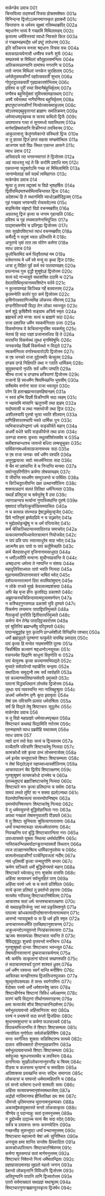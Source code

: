 मार्कण्डेय उवाच	001  
चिन्तयित्वा तदाश्चर्यं स्त्रिया प्रोक्तमशेषतः	001a  
विनिन्दन्स द्विजोऽऽत्मानमागस्कृत इवाबभौ	001c  
चिन्तयानः स धर्मस्य सूक्ष्मां गतिमथाब्रवीत्	002a  
श्रद्दधानेन भाव्यं वै गच्छामि मिथिलामहम्	002c  
कृतात्मा धर्मवित्तस्यां व्याधो निवसते किल	003a  
तं गच्छाम्यहमद्यैव धर्मं प्रष्टुं तपोधनम्	003c  
इति सञ्चिन्त्य मनसा श्रद्दधानः स्त्रिया वचः	004a  
बलाकाप्रत्ययेनासौ धर्म्यैश्च वचनैः शुभैः	004c  
सम्प्रतस्थे स मिथिलां कौतूहलसमन्वितः	004e  
अतिक्रामन्नरण्यानि ग्रामांश्च नगराणि च	005a  
ततो जगाम मिथिलां जनकेन सुरक्षिताम्	005c  
धर्मसेतुसमाकीर्णां यज्ञोत्सववतीं शुभाम्	006a  
गोपुराट्टालकवतीं गृहप्राकारशोभिताम्	006c  
प्रविश्य स पुरीं रम्यां विमानैर्बहुभिर्वृताम्	007a  
पण्यैश्च बहुभिर्युक्तां सुविभक्तमहापथाम्	007c  
अश्वै रथैस्तथा नागैर्यानैश्च बहुभिर्वृताम्	008a  
हृष्टपुष्टजनाकीर्णां नित्योत्सवसमाकुलाम्	008c  
सोऽपश्यद्बहुवृत्तान्तां ब्राह्मणः समतिक्रमन्	009a  
धर्मव्याधमपृच्छच्च स चास्य कथितो द्विजैः	009c  
अपश्यत्तत्र गत्वा तं सूनामध्ये व्यवस्थितम्	010a  
मार्गमाहिषमांसानि विक्रीणन्तं तपस्विनम्	010c  
आकुलत्वात्तु क्रेतॄणामेकान्ते संस्थितो द्विजः	010e  
स तु ज्ञात्वा द्विजं प्राप्तं सहसा सम्भ्रमोत्थितः	011a  
आजगाम यतो विप्रः स्थित एकान्त आसने	011c  
व्याध उवाच	012  
अभिवादये त्वा भगवन्स्वागतं ते द्विजोत्तम	012a  
अहं व्याधस्तु भद्रं ते किं करोमि प्रशाधि माम्	012c  
एकपत्न्या यदुक्तोऽसि गच्छ त्वं मिथिलामिति	013a  
जानाम्येतदहं सर्वं यदर्थं त्वमिहागतः	013c  
मार्कण्डेय उवाच	014  
श्रुत्वा तु तस्य तद्वाक्यं स विप्रो भृशहर्षितः	014a  
द्वितीयमिदमाश्चर्यमित्यचिन्तयत द्विजः	014c  
अदेशस्थं हि ते स्थानमिति व्याधोऽब्रवीद्द्विजम्	015a  
गृहं गच्छाव भगवन्यदि रोचयसेऽनघ	015c  
बाढमित्येव संहृष्टो विप्रो वचनमब्रवीत्	016a  
अग्रतस्तु द्विजं कृत्वा स जगाम गृहान्प्रति	016c  
प्रविश्य च गृहं रम्यमासनेनाभिपूजितः	017a  
पाद्यमाचमनीयं च प्रतिगृह्य द्विजोत्तमः	017c  
ततः सुखोपविष्टस्तं व्याधं वचनमब्रवीत्	018a  
कर्मैतद्वै न सदृशं भवतः प्रतिभाति मे	018c  
अनुतप्ये भृशं तात तव घोरेण कर्मणा	018e  
व्याध उवाच	019  
कुलोचितमिदं कर्म पितृपैतामहं मम	019a  
वर्तमानस्य मे धर्मे स्वे मन्युं मा कृथा द्विज	019c  
धात्रा तु विहितं पूर्वं कर्म स्वं पालयाम्यहम्	020a  
प्रयत्नाच्च गुरू वृद्धौ शुश्रूषेऽहं द्विजोत्तम	020c  
सत्यं वदे नाभ्यसूये यथाशक्ति ददामि च	021a  
देवतातिथिभृत्यानामवशिष्टेन वर्तये	021c  
न कुत्सयाम्यहं किञ्चिन्न गर्हे बलवत्तरम्	022a  
कृतमन्वेति कर्तारं पुरा कर्म द्विजोत्तम	022c  
कृषिगोरक्ष्यवाणिज्यमिह लोकस्य जीवनम्	023a  
दण्डनीतिस्त्रयी विद्या तेन लोका भवन्त्युत	023c  
कर्म शूद्रे कृषिर्वैश्ये सङ्ग्रामः क्षत्रिये स्मृतः	024a  
ब्रह्मचर्यं तपो मन्त्राः सत्यं च ब्राह्मणे सदा	024c  
राजा प्रशास्ति धर्मेण स्वकर्मनिरताः प्रजाः	025a  
विकर्माणश्च ये केचित्तान्युनक्ति स्वकर्मसु	025c  
भेतव्यं हि सदा राज्ञां प्रजानामधिपा हि ते	026a  
मारयन्ति विकर्मस्थं लुब्धा मृगमिवेषुभिः	026c  
जनकस्येह विप्रर्षे विकर्मस्थो न विद्यते	027a  
स्वकर्मनिरता वर्णाश्चत्वारोऽपि द्विजोत्तम	027c  
स एष जनको राजा दुर्वृत्तमपि चेत्सुतम्	028a  
दण्ड्यं दण्डे निक्षिपति तथा न ग्लाति धार्मिकम्	028c  
सुयुक्तचारो नृपतिः सर्वं धर्मेण पश्यति	029a  
श्रीश्च राज्यं च दण्डश्च क्षत्रियाणां द्विजोत्तम	029c  
राजानो हि स्वधर्मेण श्रियमिच्छन्ति भूयसीम्	030a  
सर्वेषामेव वर्णानां त्राता राजा भवत्युत	030c  
परेण हि हतान्ब्रह्मन्वराहमहिषानहम्	031a  
न स्वयं हन्मि विप्रर्षे विक्रीणामि सदा त्वहम्	031c  
न भक्षयामि मांसानि ऋतुगामी तथा ह्यहम्	032a  
सदोपवासी च तथा नक्तभोजी तथा द्विज	032c  
अशीलश्चापि पुरुषो भूत्वा भवति शीलवान्	033a  
प्राणिहिंसारतश्चापि भवते धार्मिकः पुनः	033c  
व्यभिचारान्नरेन्द्राणां धर्मः सङ्कीर्यते महान्	034a  
अधर्मो वर्धते चापि सङ्कीर्यन्ते तथा प्रजाः	034c  
उरुण्डा वामनाः कुब्जाः स्थूलशीर्षास्तथैव च	035a  
क्लीबाश्चान्धाश्च जायन्ते बधिरा लम्बचूचुकाः	035c  
पार्थिवानामधर्मत्वात्प्रजानामभवः सदा	035e  
स एष राजा जनकः सर्वं धर्मेण पश्यति	036a  
अनुगृह्णन्प्रजाः सर्वाः स्वधर्मनिरताः सदा	036c  
ये चैव मां प्रशंसन्ति ये च निन्दन्ति मानवाः	037a  
सर्वान्सुपरिणीतेन कर्मणा तोषयाम्यहम्	037c  
ये जीवन्ति स्वधर्मेण सम्भुञ्जन्ते च पार्थिवाः	038a  
न किञ्चिदुपजीवन्ति दक्षा उत्थानशीलिनः	038c  
शक्त्यान्नदानं सततं तितिक्षा धर्मनित्यता	039a  
यथार्हं प्रतिपूजा च सर्वभूतेषु वै दया	039c  
त्यागान्नान्यत्र मर्त्यानां गुणास्तिष्ठन्ति पूरुषे	039e  
मृषावादं परिहरेत्कुर्यात्प्रियमयाचितः	040a  
न च कामान्न संरम्भान्न द्वेषाद्धर्ममुत्सृजेत्	040c  
प्रिये नातिभृशं हृष्येदप्रिये न च सञ्ज्वरेत्	041a  
न मुह्येदर्थकृच्छ्रेषु न च धर्मं परित्यजेत्	041c  
कर्म चेत्किञ्चिदन्यत्स्यादितरन्न समाचरेत्	042a  
यत्कल्याणमभिध्यायेत्तत्रात्मानं नियोजयेत्	042c  
न पापं प्रति पापः स्यात्साधुरेव सदा भवेत्	043a  
आत्मनैव हतः पापो यः पापं कर्तुमिच्छति	043c  
कर्म चैतदसाधूनां वृजिनानामसाधुवत्	044a  
न धर्मोऽस्तीति मन्वानाः शुचीनवहसन्ति ये	044c  
अश्रद्दधाना धर्मस्य ते नश्यन्ति न संशयः	044e  
महादृतिरिवाध्मातः पापो भवति नित्यदा	045a  
मूढानामवलिप्तानामसारं भाषितं भवेत्	045c  
दर्शयत्यन्तरात्मानं दिवा रूपमिवांशुमान्	045e  
न लोके राजते मूर्खः केवलात्मप्रशंसया	046a  
अपि चेह मृजा हीनः कृतविद्यः प्रकाशते	046c  
अब्रुवन्कस्यचिन्निन्दामात्मपूजामवर्णयन्	047a  
न कश्चिद्गुणसम्पन्नः प्रकाशो भुवि दृश्यते	047c  
विकर्मणा तप्यमानः पापाद्विपरिमुच्यते	048a  
नैतत्कुर्यां पुनरिति द्वितीयात्परिमुच्यते	048c  
कर्मणा येन तेनेह पापाद्द्विजवरोत्तम	049a  
एवं श्रुतिरियं ब्रह्मन्धर्मेषु परिदृश्यते	049c  
पापान्यबुद्ध्वेह पुरा कृतानि प्राग्धर्मशीलो विनिहन्ति पश्चात्	050a  
धर्मो ब्रह्मन्नुदते पूरुषाणां यत्कुर्वते पापमिह प्रमादात्	050c  
पापं कृत्वा हि मन्येत नाहमस्मीति पूरुषः	051a  
चिकीर्षेदेव कल्याणं श्रद्दधानोऽनसूयकः	051c  
वसनस्येव छिद्राणि साधूनां विवृणोति यः	052a  
पापं चेत्पुरुषः कृत्वा कल्याणमभिपद्यते	052c  
मुच्यते सर्वपापेभ्यो महाभ्रैरिव चन्द्रमाः	052e  
यथादित्यः समुद्यन्वै तमः सर्वं व्यपोहति	053a  
एवं कल्याणमातिष्ठन्सर्वपापैः प्रमुच्यते	053c  
पापानां विद्ध्यधिष्ठानं लोभमेव द्विजोत्तम	054a  
लुब्धाः पापं व्यवस्यन्ति नरा नातिबहुश्रुताः	054c  
अधर्मा धर्मरूपेण तृणैः कूपा इवावृताः	054e  
तेषां दमः पवित्राणि प्रलापा धर्मसंश्रिताः	055a  
सर्वं हि विद्यते तेषु शिष्टाचारः सुदुर्लभः	055c  
मार्कण्डेय उवाच	056  
स तु विप्रो महाप्राज्ञो धर्मव्याधमपृच्छत	056a  
शिष्टाचारं कथमहं विद्यामिति नरोत्तम	056c  
एतन्महामते व्याध प्रब्रवीहि यथातथम्	056e  
व्याध उवाच	057  
यज्ञो दानं तपो वेदाः सत्यं च द्विजसत्तम	057a  
पञ्चैतानि पवित्राणि शिष्टाचारेषु नित्यदा	057c  
कामक्रोधौ वशे कृत्वा दम्भं लोभमनार्जवम्	058a  
धर्म इत्येव सन्तुष्टास्ते शिष्टाः शिष्टसम्मताः	058c  
न तेषां विद्यतेऽवृत्तं यज्ञस्वाध्यायशीलिनाम्	059a  
आचारपालनं चैव द्वितीयं शिष्टलक्षणम्	059c  
गुरुशुश्रूषणं सत्यमक्रोधो दानमेव च	060a  
एतच्चतुष्टयं ब्रह्मञ्शिष्टाचारेषु नित्यदा	060c  
शिष्टाचारे मनः कृत्वा प्रतिष्ठाप्य च सर्वशः	061a  
यामयं लभते तुष्टिं सा न शक्या ह्यतोऽन्यथा	061c  
वेदस्योपनिषत्सत्यं सत्यस्योपनिषद्दमः	062a  
दमस्योपनिषत्त्यागः शिष्टाचारेषु नित्यदा	062c  
ये तु धर्ममसूयन्ते बुद्धिमोहान्विता नराः	063a  
अपथा गच्छतां तेषामनुयातापि पीड्यते	063c  
ये तु शिष्टाः सुनियताः श्रुतित्यागपरायणाः	064a  
धर्म्यं पन्थानमारूढाः सत्यधर्मपरायणाः	064c  
नियच्छन्ति परां बुद्धिं शिष्टाचारान्विता नराः	065a  
उपाध्यायमते युक्ताः स्थित्या धर्मार्थदर्शिनः	065c  
नास्तिकान्भिन्नमर्यादान्क्रूरान्पापमतौ स्थितान्	066a  
त्यज ताञ्ज्ञानमाश्रित्य धार्मिकानुपसेव्य च	066c  
कामलोभग्रहाकीर्णां पञ्चेन्द्रियजलां नदीम्	067a  
नावं धृतिमयीं कृत्वा जन्मदुर्गाणि सन्तर	067c  
क्रमेण सञ्चितो धर्मो बुद्धियोगमयो महान्	068a  
शिष्टाचारे भवेत्साधू रागः शुक्लेव वाससि	068c  
अहिंसा सत्यवचनं सर्वभूतहितं परम्	069a  
अहिंसा परमो धर्मः स च सत्ये प्रतिष्ठितः	069c  
सत्ये कृत्वा प्रतिष्ठां तु प्रवर्तन्ते प्रवृत्तयः	069e  
सत्यमेव गरीयस्तु शिष्टाचारनिषेवितम्	070a  
आचारश्च सतां धर्मः सन्तश्चाचारलक्षणाः	070c  
यो यथाप्रकृतिर्जन्तुः स्वां स्वां प्रकृतिमश्नुते	071a  
पापात्मा क्रोधकामादीन्दोषानाप्नोत्यनात्मवान्	071c  
आरम्भो न्याययुक्तो यः स हि धर्म इति स्मृतः	072a  
अनाचारस्त्वधर्मेति एतच्छिष्टानुशासनम्	072c  
अक्रुध्यन्तोऽनसूयन्तो निरहंकारमत्सराः	073a  
ऋजवः शमसम्पन्नाः शिष्टाचारा भवन्ति ते	073c  
त्रैविद्यवृद्धाः शुचयो वृत्तवन्तो मनस्विनः	074a  
गुरुशुश्रूषवो दान्ताः शिष्टाचारा भवन्त्युत	074c  
तेषामदीनसत्त्वानां दुष्कराचारकर्मणाम्	075a  
स्वैः कर्मभिः सत्कृतानां घोरत्वं सम्प्रणश्यति	075c  
तं सदाचारमाश्चर्यं पुराणं शाश्वतं ध्रुवम्	076a  
धर्मं धर्मेण पश्यन्तः स्वर्गं यान्ति मनीषिणः	076c  
आस्तिका मानहीनाश्च द्विजातिजनपूजकाः	077a  
श्रुतवृत्तोपसम्पन्नाः ते सन्तः स्वर्गगामिनः	077c  
वेदोक्तः परमो धर्मो धर्मशास्त्रेषु चापरः	078a  
शिष्टाचीर्णश्च शिष्टानां त्रिविधं धर्मलक्षणम्	078c  
पारणं चापि विद्यानां तीर्थानामवगाहनम्	079a  
क्षमा सत्यार्जवं शौचं शिष्टाचारनिदर्शनम्	079c  
सर्वभूतदयावन्तो अहिंसानिरताः सदा	080a  
परुषं न प्रभाषन्ते सदा सन्तो द्विजप्रियाः	080c  
शुभानामशुभानां च कर्मणां फलसञ्चये	081a  
विपाकमभिजानन्ति ते शिष्टाः शिष्टसम्मताः	081c  
न्यायोपेता गुणोपेताः सर्वलोकहितैषिणः	082a  
सन्तः स्वर्गजितः शुक्लाः सन्निविष्टाश्च सत्पथे	082c  
दातारः संविभक्तारो दीनानुग्रहकारिणः	083a  
सर्वभूतदयावन्तस्ते शिष्टाः शिष्टसम्मताः	083c  
सर्वपूज्याः श्रुतधनास्तथैव च तपस्विनः	084a  
दाननित्याः सुखाँल्लोकानाप्नुवन्तीह च श्रियम्	084c  
पीडया च कलत्रस्य भृत्यानां च समाहिताः	085a  
अतिशक्त्या प्रयच्छन्ति सन्तः सद्भिः समागताः	085c  
लोकयात्रां च पश्यन्तो धर्ममात्महितानि च	086a  
एवं सन्तो वर्तमाना एधन्ते शाश्वतीः समाः	086c  
अहिंसा सत्यवचनमानृशंस्यमथार्जवम्	087a  
अद्रोहो नातिमानश्च ह्रीस्तितिक्षा दमः शमः	087c  
धीमन्तो धृतिमन्तश्च भूतानामनुकम्पकाः	088a  
अकामद्वेषसंयुक्तास्ते सन्तो लोकसत्कृताः	088c  
त्रीण्येव तु पदान्याहुः सतां वृत्तमनुत्तमम्	089a  
न द्रुह्येच्चैव दद्याच्च सत्यं चैव सदा वदेत्	089c  
सर्वत्र च दयावन्तः सन्तः करुणवेदिनः	090a  
गच्छन्तीह सुसन्तुष्टा धर्म्यं पन्थानमुत्तमम्	090c  
शिष्टाचारा महात्मानो येषां धर्मः सुनिश्चितः	090e  
अनसूया क्षमा शान्तिः सन्तोषः प्रियवादिता	091a  
कामक्रोधपरित्यागः शिष्टाचारनिषेवणम्	091c  
कर्मणा श्रुतसम्पन्नं सतां मार्गमनुत्तमम्	092a  
शिष्टाचारं निषेवन्ते नित्यं धर्मेष्वतन्द्रिताः	092c  
प्रज्ञाप्रासादमारुह्य मुह्यतो महतो जनान्	093a  
प्रेक्षन्तो लोकवृत्तानि विविधानि द्विजोत्तम	093c  
अतिपुण्यानि पापानि तानि द्विजवरोत्तम	093e  
एतत्ते सर्वमाख्यातं यथाप्रज्ञं यथाश्रुतम्	094a  
शिष्टाचारगुणान्ब्रह्मन्पुरस्कृत्य द्विजर्षभ	094c  
